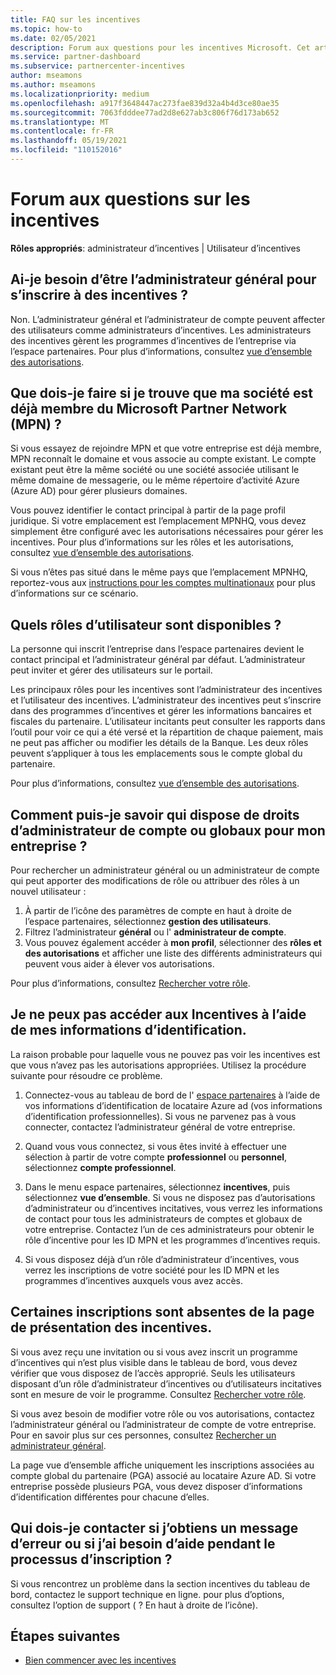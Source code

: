 ```yaml
---
title: FAQ sur les incentives
ms.topic: how-to
ms.date: 02/05/2021
description: Forum aux questions pour les incentives Microsoft. Cet article comprend des questions sur les rôles d’utilisateur, l’inscription ou la marche à suivre pour les messages d’erreur.
ms.service: partner-dashboard
ms.subservice: partnercenter-incentives
author: mseamons
ms.author: mseamons
ms.localizationpriority: medium
ms.openlocfilehash: a917f3648447ac273fae839d32a4b4d3ce80ae35
ms.sourcegitcommit: 7063fdddee77ad2d8e627ab3c806f76d173ab652
ms.translationtype: MT
ms.contentlocale: fr-FR
ms.lasthandoff: 05/19/2021
ms.locfileid: "110152016"
---
```

# <a name="frequently-asked-questions-on-incentives"></a>Forum aux questions sur les incentives

**Rôles appropriés**: administrateur d’incentives | Utilisateur d’incentives

## <a name="do-i-need-to-be-the-global-admin-to-enroll-in-incentives"></a>Ai-je besoin d’être l’administrateur général pour s’inscrire à des incentives ?

Non. L’administrateur général et l’administrateur de compte peuvent affecter des utilisateurs comme administrateurs d’incentives. Les administrateurs des incentives gèrent les programmes d’incentives de l’entreprise via l’espace partenaires. Pour plus d’informations, consultez [vue d’ensemble des autorisations](permissions-overview.md).

## <a name="what-do-i-need-to-do-if-i-find-my-company-is-already-a-member-of-the-microsoft-partner-network-mpn"></a>Que dois-je faire si je trouve que ma société est déjà membre du Microsoft Partner Network (MPN) ?

Si vous essayez de rejoindre MPN et que votre entreprise est déjà membre, MPN reconnaît le domaine et vous associe au compte existant. Le compte existant peut être la même société ou une société associée utilisant le même domaine de messagerie, ou le même répertoire d’activité Azure (Azure AD) pour gérer plusieurs domaines.

Vous pouvez identifier le contact principal à partir de la page profil juridique. Si votre emplacement est l’emplacement MPNHQ, vous devez simplement être configuré avec les autorisations nécessaires pour gérer les incentives. Pour plus d’informations sur les rôles et les autorisations, consultez [vue d’ensemble des autorisations](permissions-overview.md).

Si vous n’êtes pas situé dans le même pays que l’emplacement MPNHQ, reportez-vous aux [instructions pour les comptes multinationaux](https://support.microsoft.com/help/4515619/special-considerations-for-multi-national-partners-joining-the-microso) pour plus d’informations sur ce scénario.

## <a name="what-user-roles-are-available"></a>Quels rôles d’utilisateur sont disponibles ?

La personne qui inscrit l’entreprise dans l’espace partenaires devient le contact principal et l’administrateur général par défaut. L’administrateur peut inviter et gérer des utilisateurs sur le portail.

Les principaux rôles pour les incentives sont l’administrateur des incentives et l’utilisateur des incentives. L’administrateur des incentives peut s’inscrire dans des programmes d’incentives et gérer les informations bancaires et fiscales du partenaire. L’utilisateur incitants peut consulter les rapports dans l’outil pour voir ce qui a été versé et la répartition de chaque paiement, mais ne peut pas afficher ou modifier les détails de la Banque. Les deux rôles peuvent s’appliquer à tous les emplacements sous le compte global du partenaire.

Pour plus d’informations, consultez [vue d’ensemble des autorisations](permissions-overview.md).

## <a name="how-can-i-find-out-who-has-global-or-account-admin-rights-for-my-company"></a>Comment puis-je savoir qui dispose de droits d’administrateur de compte ou globaux pour mon entreprise ?

Pour rechercher un administrateur général ou un administrateur de compte qui peut apporter des modifications de rôle ou attribuer des rôles à un nouvel utilisateur :

1. À partir de l’icône des paramètres de compte en haut à droite de l’espace partenaires, sélectionnez **gestion des utilisateurs**.
2. Filtrez l’administrateur **général** ou l' **administrateur de compte**.
3. Vous pouvez également accéder à **mon profil**, sélectionner des **rôles et des autorisations** et afficher une liste des différents administrateurs qui peuvent vous aider à élever vos autorisations.
 
Pour plus d’informations, consultez [Rechercher votre rôle](find-your-role.md).  

## <a name="i-cant-access-incentives-using-my-credentials"></a>Je ne peux pas accéder aux Incentives à l’aide de mes informations d’identification.

La raison probable pour laquelle vous ne pouvez pas voir les incentives est que vous n’avez pas les autorisations appropriées. Utilisez la procédure suivante pour résoudre ce problème.

1. Connectez-vous au tableau de bord de l' [espace partenaires](https://partner.microsoft.com/dashboard/) à l’aide de vos informations d’identification de locataire Azure ad (vos informations d’identification professionnelles). Si vous ne parvenez pas à vous connecter, contactez l’administrateur général de votre entreprise.

2. Quand vous vous connectez, si vous êtes invité à effectuer une sélection à partir de votre compte **professionnel** ou **personnel**, sélectionnez **compte professionnel**.

3. Dans le menu espace partenaires, sélectionnez **incentives**, puis sélectionnez **vue d’ensemble**. Si vous ne disposez pas d’autorisations d’administrateur ou d’incentives incitatives, vous verrez les informations de contact pour tous les administrateurs de comptes et globaux de votre entreprise. Contactez l’un de ces administrateurs pour obtenir le rôle d’incentive pour les ID MPN et les programmes d’incentives requis.

4. Si vous disposez déjà d’un rôle d’administrateur d’incentives, vous verrez les inscriptions de votre société pour les ID MPN et les programmes d’incentives auxquels vous avez accès.

## <a name="some-enrollments-are-missing-from-the-incentives-overview-page"></a>Certaines inscriptions sont absentes de la page de présentation des incentives.

Si vous avez reçu une invitation ou si vous avez inscrit un programme d’incentives qui n’est plus visible dans le tableau de bord, vous devez vérifier que vous disposez de l’accès approprié. Seuls les utilisateurs disposant d’un rôle d’administrateur d’incentives ou d’utilisateurs incitatives sont en mesure de voir le programme. Consultez [Rechercher votre rôle](./find-your-role.md).

Si vous avez besoin de modifier votre rôle ou vos autorisations, contactez l’administrateur général ou l’administrateur de compte de votre entreprise. Pour en savoir plus sur ces personnes, consultez [Rechercher un administrateur général](./find-your-role.md#find-your-global-admin).

La page vue d’ensemble affiche uniquement les inscriptions associées au compte global du partenaire (PGA) associé au locataire Azure AD. Si votre entreprise possède plusieurs PGA, vous devez disposer d’informations d’identification différentes pour chacune d’elles.

## <a name="who-should-i-contact-if-i-get-an-error-message-or-need-help-during-the-enrollment-process"></a>Qui dois-je contacter si j’obtiens un message d’erreur ou si j’ai besoin d’aide pendant le processus d’inscription ?

Si vous rencontrez un problème dans la section incentives du tableau de bord, contactez le support technique en ligne. pour plus d’options, consultez l’option de support ( ? En haut à droite de l’icône).

## <a name="next-steps"></a>Étapes suivantes

- [Bien commencer avec les incentives](incentives-get-started-intro.md)